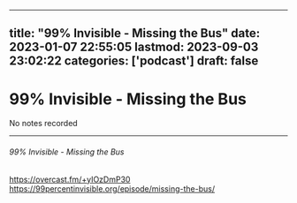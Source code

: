 
---
title: "99% Invisible - Missing the Bus"
date: 2023-01-07 22:55:05
lastmod: 2023-09-03 23:02:22
categories: ['podcast']
draft: false
---


# 99% Invisible - Missing the Bus

No notes recorded

- - -
###### 99% Invisible - Missing the Bus

https://overcast.fm/+yIOzDmP30  
https://99percentinvisible.org/episode/missing-the-bus/

<!-- #public #podcast #99 percent invisible# -->

<!-- {BearID:26FA87D1-2FC7-4DC4-9647-56051EE33E0E-28016-00002D9804560D94} -->
